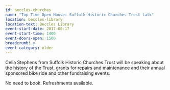 ```yaml
---
id: beccles-churches
name: "Top Time Open House: Suffolk Historic Churches Trust talk"
location: beccles-library
location-text: Beccles Library
event-start-date: 2017-08-17
event-start-time: 1400
event-doors-open: 1500
breadcrumb: y
event-category: older
---
```


Celia Stephens from Suffolk Historic Churches Trust will be speaking about the history of the Trust, grants for repairs and maintenance and their annual sponsored bike ride and other fundraising events.

No need to book. Refreshments available.
